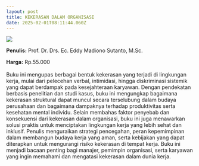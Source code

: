 ```yaml
---
layout: post
title: KEKERASAN DALAM ORGANISASI
date: 2025-02-01T08:11:44.060Z
---
```

![](/images/uploads/screenshot-2025-02-01-151631.jpg)

**P﻿enulis:** Prof. Dr. Drs. Ec. Eddy Madiono Sutanto, M.Sc.

**Harga:** Rp.55.000\
\
Buku ini mengupas berbagai bentuk kekerasan yang terjadi di lingkungan kerja, mulai dari pelecehan verbal, intimidasi, hingga diskriminasi sistemik yang dapat berdampak pada kesejahteraan karyawan. Dengan pendekatan berbasis penelitian dan studi kasus, buku ini mengungkap bagaimana kekerasan struktural dapat muncul secara terselubung dalam budaya perusahaan dan bagaimana dampaknya terhadap produktivitas serta kesehatan mental individu.
	Selain membahas faktor penyebab dan konsekuensi dari kekerasan dalam organisasi, buku ini juga menawarkan solusi praktis untuk menciptakan lingkungan kerja yang lebih sehat dan inklusif. Penulis menguraikan strategi pencegahan, peran kepemimpinan dalam membangun budaya kerja yang aman, serta kebijakan yang dapat diterapkan untuk mengurangi risiko kekerasan di tempat kerja. Buku ini menjadi bacaan penting bagi manajer, pemimpin organisasi, serta karyawan yang ingin memahami dan mengatasi kekerasan dalam dunia kerja.